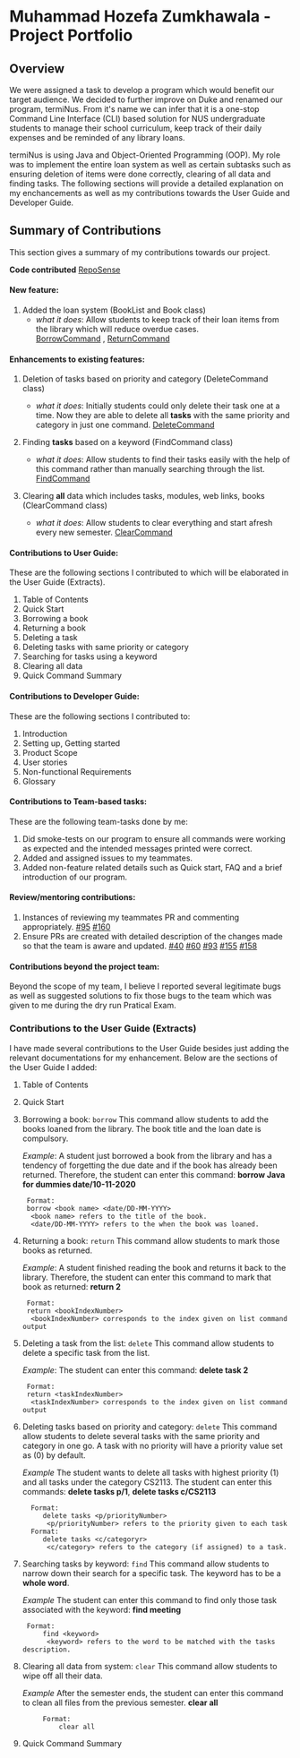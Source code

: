 # Muhammad Hozefa Zumkhawala - Project Portfolio 


## Overview

We were assigned a task to develop a program which would benefit our target audience. We decided to further improve on Duke and renamed our program, termiNus. From it's name we can infer that it is a one-stop Command Line Interface (CLI) based solution for NUS undergraduate students to manage their school curriculum, keep track of their daily expenses and be reminded of any library loans.

termiNus is using Java and Object-Oriented Programming (OOP). My role was to implement the entire loan system as well as certain subtasks such as ensuring deletion of items were done correctly, clearing of all data and finding tasks. The following sections will provide a detailed explanation on my enchancements as well as my contributions towards the User Guide and Developer Guide. 

## Summary of Contributions
This section gives a summary of my contributions towards our project.

**Code contributed** [RepoSense](https://nus-cs2113-ay2021s1.github.io/tp-dashboard/#breakdown=true&search=muhammadhoze&sort=groupTitle&sortWithin=title&since=2020-09-27&timeframe=commit&mergegroup=&groupSelect=groupByRepos&checkedFileTypes=docs~functional-code~test-code~other&tabOpen=true&tabType=authorship&tabAuthor=MuhammadHoze&tabRepo=AY2021S1-CS2113-T14-3%2Ftp%5Bmaster%5D&authorshipIsMergeGroup=false&authorshipFileTypes=docs~functional-code~test-code~other) 

#### New feature:
1. Added the loan system (BookList and Book class)
    * *what it does*: Allow students to keep track of their loan items from the library which will reduce overdue cases.  
    [BorrowCommand](https://github.com/AY2021S1-CS2113-T14-3/tp/blob/master/src/main/java/seedu/duke/commands/BorrowCommand.java)
    , [ReturnCommand](https://github.com/AY2021S1-CS2113-T14-3/tp/blob/master/src/main/java/seedu/duke/commands/ReturnCommand.java)

#### Enhancements to existing features: 
1. Deletion of tasks based on priority and category (DeleteCommand class)
    * *what it does*: Initially students could only delete their task one at a time. Now they are able to delete all **tasks** with the same priority and category in just one command. 
    [DeleteCommand](https://github.com/AY2021S1-CS2113-T14-3/tp/blob/master/src/main/java/seedu/duke/commands/DeleteCommand.java)


2. Finding **tasks** based on a keyword (FindCommand class)
    * *what it does*: Allow students to find their tasks easily with the help of this command rather than manually searching through the list.
    [FindCommand](https://github.com/AY2021S1-CS2113-T14-3/tp/blob/master/src/main/java/seedu/duke/commands/FindCommand.java)

3. Clearing **all** data which includes tasks, modules, web links, books (ClearCommand class)
    * *what it does*: Allow students to clear everything and start afresh every new semester.
    [ClearCommand](https://github.com/AY2021S1-CS2113-T14-3/tp/blob/master/src/main/java/seedu/duke/commands/ClearCommand.java)

#### Contributions to User Guide:
These are the following sections I contributed to which will be elaborated in the User Guide (Extracts).

1. Table of Contents
2. Quick Start
3. Borrowing a book
4. Returning a book
5. Deleting a task
6. Deleting tasks with same priority or category
7. Searching for tasks using a keyword
8. Clearing all data 
9. Quick Command Summary

#### Contributions to Developer Guide:
These are the following sections I contributed to:

1. Introduction
2. Setting up, Getting started 
3. Product Scope
4. User stories
5. Non-functional Requirements
6. Glossary

#### Contributions to Team-based tasks:
These are the following team-tasks done by me:
1. Did smoke-tests on our program to ensure all commands were working as expected and the intended messages printed were correct. 
2. Added and assigned issues to my teammates.
3. Added non-feature related details such as Quick start, FAQ and a brief introduction of our program.

#### Review/mentoring contributions: 
1. Instances of reviewing my teammates PR and commenting appropriately.
[#95](https://github.com/AY2021S1-CS2113-T14-3/tp/pull/95) [#160](https://github.com/AY2021S1-CS2113-T14-3/tp/pull/160)
2. Ensure PRs are created with detailed description of the changes made so that the team is aware and updated.
[#40](https://github.com/AY2021S1-CS2113-T14-3/tp/pull/40) [#60](https://github.com/AY2021S1-CS2113-T14-3/tp/pull/60) [#93](https://github.com/AY2021S1-CS2113-T14-3/tp/pull/93) [#155](https://github.com/AY2021S1-CS2113-T14-3/tp/pull/155)              [#158](https://github.com/AY2021S1-CS2113-T14-3/tp/pull/158)

#### Contributions beyond the project team:
Beyond the scope of my team, I believe I reported several legitimate bugs as well as suggested solutions to fix those bugs to the team which was given to me during the dry run Pratical Exam.  

### Contributions to the User Guide (Extracts)
I have made several contributions to the User Guide besides just adding the relevant documentations for my enhancement. Below are the sections of the User Guide I added: 

1. Table of Contents
2. Quick Start
3. Borrowing a book: `borrow`
This command allow students to add the books loaned from the library. The book title and the loan date is compulsory. 

    *Example*: 
    A student just borrowed a book from the library and has a tendency of forgetting the due date and if the book has already been returned. Therefore, the student can enter this command:
         **borrow Java for dummies date/10-11-2020**
    
        Format: 
        borrow <book name> <date/DD-MM-YYYY>
         <book name> refers to the title of the book.
         <date/DD-MM-YYYY> refers to the when the book was loaned.
4. Returning a book: `return`
This command allow students to mark those books as returned.

    *Example*: 
    A student finished reading the book and returns it back to the library. Therefore, the student can enter this command to mark that book as returned:
         **return 2**
    
        Format: 
        return <bookIndexNumber>
         <bookIndexNumber> corresponds to the index given on list command output
5. Deleting a task from the list: `delete`
This command allow students to delete a specific task from the list. 

    *Example*: 
    The student can enter this command:
         **delete task 2**
    
        Format: 
        return <taskIndexNumber>
         <taskIndexNumber> corresponds to the index given on list command output
6. Deleting tasks based on priority and category: `delete`
This command allow students to delete several tasks with the same priority and category in one go. A task with no priority will have a priority value set as (0) by default. 

     *Example*
     The student wants to delete all tasks with highest priority (1) and all tasks under the category CS2113. The student can enter this commands:
     **delete tasks p/1**,   **delete tasks c/CS2113**
     
         Format: 
            delete tasks <p/priorityNumber>
             <p/priorityNumber> refers to the priority given to each task
         Format: 
            delete tasks <c/categoryr>
             <c/category> refers to the category (if assigned) to a task. 
7. Searching tasks by keyword: `find`
This command allow students to narrow down their search for a specific task. The keyword has to be a **whole word**. 
 
    *Example*
         The student can enter this command to find only those task associated with the keyword:
         **find meeting**

        Format: 
            find <keyword>
             <keyword> refers to the word to be matched with the tasks description.
8. Clearing all data from system: `clear` 
This command allow students to wipe off all their data.

    *Example*
             After the semester ends, the student can enter this command to clean all files from the previous semester.
             **clear all**
    
            Format: 
                clear all
9. Quick Command Summary
